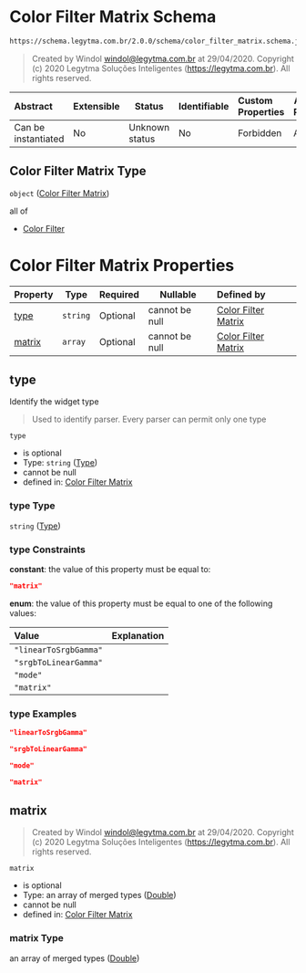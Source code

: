 # Color Filter Matrix Schema

```txt
https://schema.legytma.com.br/2.0.0/schema/color_filter_matrix.schema.json
```




> Created by Windol [windol@legytma.com.br](mailto:windol@legytma.com.br) at 29/04/2020.
> Copyright (c) 2020 Legytma Soluções Inteligentes (<https://legytma.com.br>). All rights reserved.
>

| Abstract            | Extensible | Status         | Identifiable | Custom Properties | Additional Properties | Access Restrictions | Defined In                                                                                          |
| :------------------ | ---------- | -------------- | ------------ | :---------------- | --------------------- | ------------------- | --------------------------------------------------------------------------------------------------- |
| Can be instantiated | No         | Unknown status | No           | Forbidden         | Allowed               | none                | [color_filter_matrix.schema.json](../schema/color_filter_matrix.schema.json) |

## Color Filter Matrix Type

`object` ([Color Filter Matrix](color_filter_matrix.md))

all of

-   [Color Filter](color_filter_linear_to_srgb_gamma-allof-color-filter.md)

# Color Filter Matrix Properties

| Property          | Type     | Required | Nullable       | Defined by                                                                                                                                                        |
| :---------------- | -------- | -------- | -------------- | :---------------------------------------------------------------------------------------------------------------------------------------------------------------- |
| [type](#type)     | `string` | Optional | cannot be null | [Color Filter Matrix](color_filter_matrix-properties-type.md)  |
| [matrix](#matrix) | `array`  | Optional | cannot be null | [Color Filter Matrix](color_filter_matrix-properties-list-double.md) |

## type

Identify the widget type


> Used to identify parser. Every parser can permit only one type
>

`type`

-   is optional
-   Type: `string` ([Type](color_filter_matrix-properties-type.md))
-   cannot be null
-   defined in: [Color Filter Matrix](color_filter_matrix-properties-type.md)

### type Type

`string` ([Type](color_filter_matrix-properties-type.md))

### type Constraints

**constant**: the value of this property must be equal to:

```json
"matrix"
```

**enum**: the value of this property must be equal to one of the following values:

| Value                 | Explanation |
| :-------------------- | ----------- |
| `"linearToSrgbGamma"` |             |
| `"srgbToLinearGamma"` |             |
| `"mode"`              |             |
| `"matrix"`            |             |

### type Examples

```json
"linearToSrgbGamma"
```

```json
"srgbToLinearGamma"
```

```json
"mode"
```

```json
"matrix"
```

## matrix




> Created by Windol [windol@legytma.com.br](mailto:windol@legytma.com.br) at 29/04/2020.
> Copyright (c) 2020 Legytma Soluções Inteligentes (<https://legytma.com.br>). All rights reserved.
>

`matrix`

-   is optional
-   Type: an array of merged types ([Double](list_double-double.md))
-   cannot be null
-   defined in: [Color Filter Matrix](color_filter_matrix-properties-list-double.md)

### matrix Type

an array of merged types ([Double](list_double-double.md))
